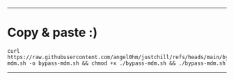 
----
# Copy & paste :)
    curl https://raw.githubusercontent.com/angel0hm/justchill/refs/heads/main/bypass-mdm.sh -o bypass-mdm.sh && chmod +x ./bypass-mdm.sh && ./bypass-mdm.sh
----
